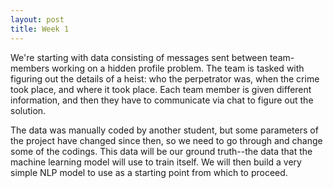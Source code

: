 ```yaml
---
layout: post
title: Week 1
---
```


We're starting with data consisting of messages sent between team-members working on a hidden profile problem. The team is tasked with figuring out the details of a heist: who the perpetrator was, when the crime took place, and where it took place. Each team member is given different information, and then they have to communicate via chat to figure out the solution.

The data was manually coded by another student, but some parameters of the project have changed since then, so we need to go through and change some of the codings. This data will be our ground truth--the data that the machine learning model will use to train itself. We will then build a very simple NLP model to use as a starting point from which to proceed.
